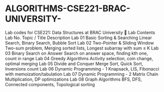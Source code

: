 # ALGORITHMS-CSE221-BRAC-UNIVERSITY-
Lab codes for CSE221: Data Structures at BRAC University
📂 Lab Contents
Lab No.	Topic / Title	Description
Lab 01	Basic Sorting & Searching	Linear Search, Binary Search, Bubble Sort
Lab 02	Two-Pointer & Sliding Window	Two-sum problem, Merging sorted lists, Longest subarray with sum ≤ K
Lab 03	Binary Search on Answer	Search on answer space, finding kth one, count in range
Lab 04	Greedy Algorithms	Activity selection, coin change, optimal merging
Lab 05	Divide and Conquer	Merge Sort, Quick Sort, Inversions count
Lab 06	Dynamic Programming - 1	Knapsack, LIS, Fibonacci with memoization/tabulation
Lab 07	Dynamic Programming - 2	Matrix Chain Multiplication, DP optimizations
Lab 08	Graph Algorithms	BFS, DFS, Connected components, Topological sorting

